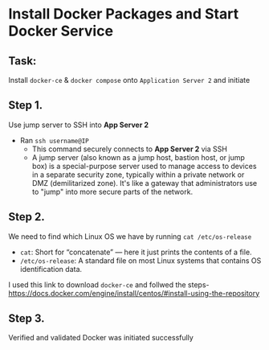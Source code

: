 # Install Docker Packages and Start Docker Service

## Task: 
Install `docker-ce` & `docker compose` onto `Application Server 2` and initiate

## Step 1. 
Use jump server to SSH into **App Server 2**
- Ran `ssh username@IP`
  - This command securely connects to **App Server 2** via SSH
  - A jump server (also known as a jump host, bastion host, or jump box) is a special-purpose server used to manage access to devices in a separate security zone, typically within a private network or DMZ (demilitarized zone). It's like a gateway that administrators use to "jump" into more secure parts of the network.

## Step 2. 
We need to find which Linux OS we have by running `cat /etc/os-release`
- `cat`: Short for “concatenate” — here it just prints the contents of a file.
- `/etc/os-release`: A standard file on most Linux systems that contains OS identification data.

I used this link to download `docker-ce` and follwed the steps- https://docs.docker.com/engine/install/centos/#install-using-the-repository

## Step 3. 
Verified and validated Docker was initiated successfully 
